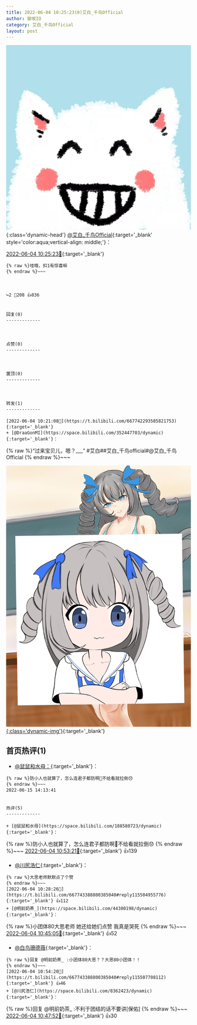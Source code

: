 ```yaml
---
title: 2022-06-04 10:25:23(0)艾白_千鸟Official
author: 御坂IO
category: 艾白_千鸟Official
layout: post
---
```


![img](/images/9ae8b9445fd0665cc014d9080156a45271be73c6.jpg){:class='dynamic-head'}
[@艾白_千鸟Official](https://space.bilibili.com/334537711/dynamic){:target='_blank' style='color:aqua;vertical-align: middle;'}：

[2022-06-04 10:25:23🔗](https://t.bilibili.com/667743388800385040){:target='_blank'}

~~~
{% raw %}哇哦，扣1有惊喜嘛
{% endraw %}~~~



↪️2 💬208 👍836


回复(0)
-------------



点赞(0)
-------------



置顶(0)
-------------



转发(1)
-------------

[2022-06-04 10:21:08🔗](https://t.bilibili.com/667742293585821753){:target='_blank'}
+ [@DraaGonMI](https://space.bilibili.com/352447703/dynamic){:target='_blank'}：
~~~
{% raw %}“过来宝贝儿，嗯？___”
#艾白##艾白_千鸟official#@艾白_千鸟Official 
{% endraw %}~~~


[![img](/images/fa56e22394b6031e1c325813a0c207e568493090.jpg){:class='dynamic-img'}](/images/fa56e22394b6031e1c325813a0c207e568493090.jpg){:target='_blank'}




首页热评(1)
-------------

+ [@鼠鼠和水母：](https://space.bilibili.com/188580723/dynamic){:target='_blank'}：
~~~
{% raw %}防小人也就算了，怎么连君子都防啊🙁不给看就拉倒😞
{% endraw %}~~~
2022-06-15 14:13:41


热评(5)
-------------

+ [@鼠鼠和水母](https://space.bilibili.com/188580723/dynamic){:target='_blank'}：
~~~
{% raw %}防小人也就算了，怎么连君子都防啊🙁不给看就拉倒😞
{% endraw %}~~~
[2022-06-04 10:53:21🔗](https://t.bilibili.com/667743388800385040#reply115507531408){:target='_blank'} 👍139
+ [@川尻浩仁](https://space.bilibili.com/8362423/dynamic){:target='_blank'}：
~~~
{% raw %}大思老师默默点了个赞
{% endraw %}~~~
[2022-06-04 10:28:26🔗](https://t.bilibili.com/667743388800385040#reply115504955776){:target='_blank'} 👍112
+ [@明前奶茶_](https://space.bilibili.com/44300198/dynamic){:target='_blank'}：
~~~
{% raw %}小团体80大思老师 她还给她们点赞 我真是哭死
{% endraw %}~~~
[2022-06-04 10:45:05🔗](https://t.bilibili.com/667743388800385040#reply115506612688){:target='_blank'} 👍52
+ [@白鸟珊德薇](https://space.bilibili.com/35930752/dynamic){:target='_blank'}：
~~~
{% raw %}回复 @明前奶茶_ :小团体80大思？？大思80小团体！！
{% endraw %}~~~
[2022-06-04 10:54:20🔗](https://t.bilibili.com/667743388800385040#reply115507708112){:target='_blank'} 👍46
+ [@川尻浩仁](https://space.bilibili.com/8362423/dynamic){:target='_blank'}：
~~~
{% raw %}回复 @明前奶茶_ :不利于团结的话不要讲[保佑]
{% endraw %}~~~
[2022-06-04 10:47:52🔗](https://t.bilibili.com/667743388800385040#reply115506866576){:target='_blank'} 👍30


